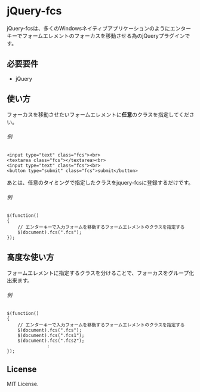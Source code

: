 # jQuery-fcs

jQuery-fcsは、多くのWindowsネイティブアプリケーションのようにエンターキーでフォームエレメントのフォーカスを移動させる為のjQueryプラグインです。

## 必要要件

* jQuery

## 使い方

フォーカスを移動させたいフォームエレメントに**任意**のクラスを指定してください。

###### 例

```
<input type="text" class="fcs"><br>
<textarea class="fcs"></textarea><br>
<input type="text" class="fcs"><br>
<button type="submit" class="fcs">submit</button>
```

あとは、任意のタイミングで指定したクラスをjquery-fcsに登録するだけです。

###### 例

```
$(function()
{
    // エンターキーで入力フォームを移動するフォームエレメントのクラスを指定する
    $(document).fcs(".fcs");
});
```

## 高度な使い方

フォームエレメントに指定するクラスを分けることで、フォーカスをグループ化出来ます。

###### 例

```
$(function()
{
    // エンターキーで入力フォームを移動するフォームエレメントのクラスを指定する
    $(document).fcs(".fcs");
    $(document).fcs(".fcs1");
    $(document).fcs(".fcs2");
               :
});
```

## License

MIT License.
